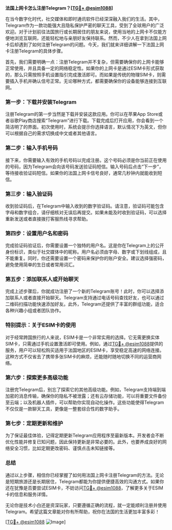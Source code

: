 **法国上网卡怎么注册Telegram？[[TG💪+ @esim1088](https://t.me/s/esim1088)]**

在当今数字化时代，社交媒体和即时通讯软件已经深深融入我们的生活。其中，Telegram作为一款功能强大且隐私保护严密的聊天工具，受到了全球用户的广泛欢迎。对于计划前往法国旅行或长期居住的朋友来说，使用当地的上网卡不仅能方便地浏览互联网，还能轻松地与亲朋好友保持联系。然而，不少人在拿到法国上网卡后却遇到了如何注册Telegram的问题。今天，我们就来详细讲解一下法国上网卡注册Telegram的具体步骤。

首先，我们需要明确一点：注册Telegram并不复杂，但需要确保你的上网卡能够正常使用，并且具备一定的网络稳定性。如果你的上网卡是通过ESIM卡形式获取的，那么只需按照手机设置指引完成激活即可。而如果是传统的物理SIM卡，则需要插入手机并确认信号正常。无论哪种方式，都需要确保你的设备能够连接到互联网。

### **第一步：下载并安装Telegram**

注册Telegram的第一步当然是下载并安装这款应用。你可以在苹果App Store或者谷歌Play商店搜索“Telegram”进行下载。下载完成后打开应用，你会看到一个简洁明了的界面。初次使用时，系统会提示你选择语言，默认情况下为英文，但你可以根据自己的需求切换成中文或者其他语言。

### **第二步：输入手机号码**

接下来，你需要输入有效的手机号码以完成注册。这个号码必须是你当前正在使用的号码，因为Telegram会向该号码发送验证码短信。输入号码后点击“下一步”，等待接收验证码短信。如果你的法国上网卡信号良好，通常几秒钟内就能收到短信。

### **第三步：输入验证码**

收到验证码后，在Telegram中输入收到的数字验证码。请注意，验证码可能包含字母和数字组合，请仔细核对无误后再提交。如果未能及时收到验证码，可以选择重新发送或者直接拨打客服热线寻求帮助。

### **第四步：设置用户名和密码**

完成验证码验证后，你需要设置一个独特的用户名。这是你在Telegram上的公开身份标识，类似于社交媒体中的昵称。用户名必须由字母、数字或下划线组成，且不能重复。同时，你还需要设置一个密码来保护你的账户安全。建议选择强密码，避免使用简单的生日或者常用词汇。

### **第五步：添加联系人或开始聊天**

完成上述步骤后，你就成功注册了一个新的Telegram账号！此时，你可以选择添加联系人或者直接开始聊天。Telegram支持通过电话号码查找好友，也可以通过二维码扫描功能快速添加好友。此外，Telegram还提供了丰富的群组功能，适合各种兴趣小组或者团队协作。

### **特别提示：关于ESIM卡的使用**

对于经常跨国旅行的人来说，ESIM卡是一个非常实用的选择。它无需更换实体SIM卡，只需通过手机设置激活即可使用。例如，通过[TG💪+ @esim1088](https://t.me/s/esim1088)提供的服务，用户可以轻松购买适用于法国地区的ESIM卡，享受稳定高速的网络连接。这种方式不仅省去了携带多张SIM卡的麻烦，还能随时随地切换不同的运营商网络。

### **第六步：探索更多高级功能**

注册完Telegram后，别忘了探索它的其他高级功能。例如，Telegram支持端到端加密的消息传输，确保你的隐私不被泄露；还有云存储功能，可以将重要文件备份至云端；以及机器人插件，可以帮助你实现自动化操作。这些功能使得Telegram不仅仅是一款聊天工具，更像是一整套综合性的数字助手。

### **第七步：定期更新和维护**

为了保证最佳体验，记得定期更新Telegram应用程序至最新版本。开发者会不断优化性能并修复已知问题，因此保持更新是非常必要的。此外，也要养成良好的网络安全习惯，比如定期更改密码、谨慎点击未知链接等。

### **总结**

通过以上步骤，相信你已经掌握了如何用法国上网卡注册Telegram的方法。无论是短期旅游还是长期居住，Telegram都能为你提供便捷高效的沟通方式。如果你还在犹豫是否要尝试ESIM卡，不妨访问[TG💪+ @esim1088](https://t.me/s/esim1088)，了解更多关于ESIM卡的信息和服务详情。

无论你是技术小白还是资深玩家，只要遵循正确的流程，就一定能顺利注册并使用Telegram。希望这篇文章能对你有所帮助，祝你在法国的生活更加丰富多彩！

[[TG💪+ @esim1088](https://t.me/s/esim1088) ![Image](https://i.postimg.cc/4NQfJmqS/Snipaste-2025-05-13-00-14-12.png)]
